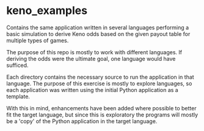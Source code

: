 # keno_examples
Contains the same application written in several languages performing a basic simulation to derive Keno odds based on the given payout table for multiple types of games.

The purpose of this repo is mostly to work with different languages. If deriving the odds were the ultimate goal, one language would have sufficed.

Each directory contains the necessary source to run the application in that language. The purpose of this exercise is mostly to explore languages, so each application was written using the initial Python application as a template.

With this in mind, enhancements have been added where possible to better fit the target language, but since this is exploratory the programs will mostly be a 'copy' of the Python application in the target language.
